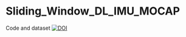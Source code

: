 # Sliding_Window_DL_IMU_MOCAP
Code and dataset
[![DOI](https://zenodo.org/badge/506383720.svg)](https://zenodo.org/badge/latestdoi/506383720)
